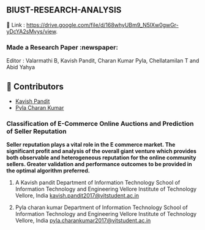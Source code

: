 ## BIUST-RESEARCH-ANALYSIS

:link: Link : https://drive.google.com/file/d/168whyUBm9_N5lXw0gwGr-yDcYA2sMvys/view.
<H3>Made a Research Paper :newspaper: <br></h3>
Editor : Valarmathi B, Kavish Pandit, Charan Kumar Pyla, Chellatamilan T and Abid Yahya

## :busts_in_silhouette: Contributors
- [Kavish Pandit](https://github.com/beastgetsssavvy13) 
- [Pyla Charan Kumar](https://github.com/itscharanp)

### Classification of E-Commerce Online Auctions and Prediction of Seller Reputation

**Seller reputation plays a vital role in the E commerce market. The significant profit and analysis of the overall giant venture which provides both observable and heterogeneous reputation for the online community sellers. Greater validation and performance outcomes to be provided in the optimal algorithm preferred.**

1. A Kavish pandit
Department of Information Technology School of Information Technology and Engineering
Vellore Institute of Technology Vellore, India kavish.pandit2017@vitstudent.ac.in

2. Pyla charan kumar Department of Information Technology
School of Information Technology and Engineering Vellore Institute of Technology
Vellore, India pyla.charankumar2017@vitstudent.ac.in


